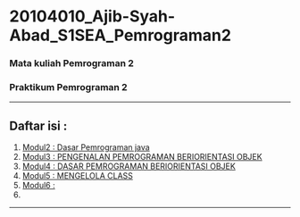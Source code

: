 # 20104010_Ajib-Syah-Abad_S1SEA_Pemrograman2
### Mata kuliah Pemrograman 2
### Praktikum Pemrograman 2

<hr>

## Daftar isi :
1. [Modul2 : Dasar Pemrograman java](https://github.com/ajep96/20104010_Ajib-Syah-Abad_S1SEA_Pemrograman2/tree/modul2)
2. [Modul3 : PENGENALAN PEMROGRAMAN BERIORIENTASI OBJEK](https://github.com/ajep96/20104010_Ajib-Syah-Abad_S1SEA_Pemrograman2/tree/modul3)
3. [Modul4 : DASAR PEMROGRAMAN BERIORIENTASI OBJEK](https://github.com/ajep96/20104010_Ajib-Syah-Abad_S1SEA_Pemrograman2/tree/modul4)
4. [Modul5 : MENGELOLA CLASS](https://github.com/ajep96/20104010_Ajib-Syah-Abad_S1SEA_Pemrograman2/tree/modul5)
5. [Modul6 : ]()
6. 

<hr>
